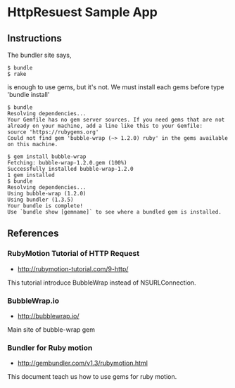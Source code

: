 # HttpResuest Sample App

## Instructions

The bundler site says,

```
$ bundle
$ rake
```

is enough to use gems, but it's not.
We must install each gems before type 'bundle install'

```
$ bundle
Resolving dependencies...
Your Gemfile has no gem server sources. If you need gems that are not already on your machine, add a line like this to your Gemfile:
source 'https://rubygems.org'
Could not find gem 'bubble-wrap (~> 1.2.0) ruby' in the gems available on this machine.
```

```
$ gem install bubble-wrap
Fetching: bubble-wrap-1.2.0.gem (100%)
Successfully installed bubble-wrap-1.2.0
1 gem installed
$ bundle
Resolving dependencies...
Using bubble-wrap (1.2.0)
Using bundler (1.3.5)
Your bundle is complete!
Use `bundle show [gemname]` to see where a bundled gem is installed.
```

## References

### RubyMotion Tutorial of HTTP Request

- http://rubymotion-tutorial.com/9-http/

This tutorial introduce BubbleWrap instead of NSURLConnection.

### BubbleWrap.io

- http://bubblewrap.io/

Main site of bubble-wrap gem

### Bundler for Ruby motion

- http://gembundler.com/v1.3/rubymotion.html

This document teach us how to use gems for ruby motion.

